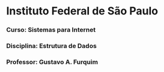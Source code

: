 # Instituto Federal de São Paulo
### Curso: Sistemas para Internet
### Disciplina: Estrutura de Dados
### Professor: Gustavo A. Furquim
